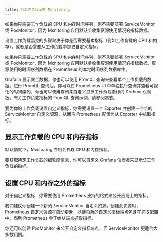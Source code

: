```yaml
---
title: 为工作负载设置 Monitoring
---
```


如果你只需要工作负载的 CPU 和内存时间序列，则不需要部署 ServiceMonitor 或 PodMonitor，因为 Monitoring 应用默认会收集资源使用情况的指标数据。

设置工作负载监控的步骤取决于你是否需要基本指标（例如工作负载的 CPU 和内存），或者是否需要从工作负载中抓取自定义指标。

如果你只需要工作负载的 CPU 和内存时间序列，则不需要部署 ServiceMonitor 或 PodMonitor，因为 Monitoring 应用默认会收集资源使用情况的指标数据。资源使用的时间序列数据在 Prometheus 的本地时间序列数据库中。

Grafana 显示聚合数据，你也可以使用 PromQL 查询来查看单个工作负载的数据。进行 PromQL 查询后，你可以在 Prometheus UI 中单独执行查询并查看可视化的时间序列，你也可以使用查询来自定义显示工作负载指标的 Grafana 仪表板。有关工作负载指标的 PromQL 查询示例，请参阅[本节](../../../integrations-in-rancher/monitoring-and-alerting/promql-expressions.md#工作负载指标)。

要为你的工作负载设置自定义指标，你需要设置一个 Exporter 并创建一个新的 ServiceMonitor 自定义资源，从而将 Prometheus 配置为从 Exporter 中抓取指标。

## 显示工作负载的 CPU 和内存指标

默认情况下，Monitoring 应用会抓取 CPU 和内存指标。

要获取特定工作负载的细粒度信息，你可以自定义 Grafana 仪表板来显示该工作负载的指标。

## 设置 CPU 和内存之外的指标

对于自定义指标，你需要使用 Prometheus 支持的格式来公开应用上的指标。

我们建议你创建一个新的 ServiceMonitor 自定义资源。创建此资源时，Prometheus 自定义资源将自动更新，以便将新的自定义指标端点包含在抓取配置中。然后 Prometheus 会开始从端点抓取指标。

你还可以创建 PodMonitor 来公开自定义指标端点，但 ServiceMonitor 更适合大多数用例。
